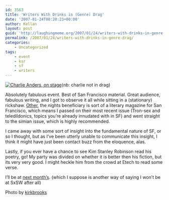 ```yaml
---
id: 3563
title: 'Writers With Drinks in (Genre) Drag'
date: '2007-01-24T08:20:23+00:00'
author: Kellan
layout: post
guid: 'http://laughingmeme.org/2007/01/24/writers-with-drinks-in-genre-drag/'
permalink: /2007/01/24/writers-with-drinks-in-genre-drag/
categories:
    - Uncategorized
tags:
    - event
    - ksr
    - sf
    - writers
---
```


[![Charlie Anders, on stage](http://farm1.static.flickr.com/160/364925058_8fb291b6ee.jpg)](http://www.flickr.com/photos/kirkbrooks/364925058/ "Photo Sharing")(nb: charlie not in drag)

Absolutely fabulous event. Best of San Francisco material. Great audience, fabulous writing, and I got to observe it all while sitting in a (stationary) rickshaw. [Other](http://othermag.org/), the nights beneficiary is sort of a literary magazine for San Francisco, which means I passed on their most recent issue (Tron-sex and teledildonics, topics you’re already innudated with in SF) and went straight to the simian issue, which is highly recommended.

I came away with some sort of insight into the fundamental nature of SF, or so I thought, but as I’ve been utterly unable to communicate this insight, I think it might have just been contact buzz from the eloquence, alas.

Lastly, if you ever have a chance to see Kim Stanley Robinson read his poetry, go! My party was divided on whether it is better then his fiction, but its very very good. I might heckle him from the crowd at Etech to read some verse.

I’ll be at [next month’s](http://www.writerswithdrinks.com/). (which I suppose is another way of saying I won’t be at SxSW after all)

Photo by [kirkbrooks](http://www.flickr.com/photos/kirkbrooks/364925058/)